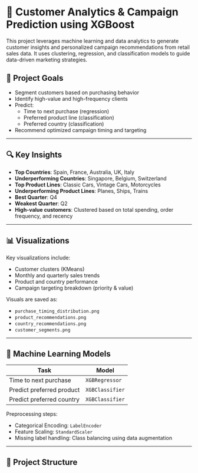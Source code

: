 # 🧠 Customer Analytics & Campaign Prediction using XGBoost

This project leverages machine learning and data analytics to generate customer insights and personalized campaign recommendations from retail sales data. It uses clustering, regression, and classification models to guide data-driven marketing strategies.

## 📌 Project Goals

- Segment customers based on purchasing behavior
- Identify high-value and high-frequency clients
- Predict:
  - Time to next purchase (regression)
  - Preferred product line (classification)
  - Preferred country (classification)
- Recommend optimized campaign timing and targeting

---

## 🔍 Key Insights

- **Top Countries**: Spain, France, Australia, UK, Italy
- **Underperforming Countries**: Singapore, Belgium, Switzerland
- **Top Product Lines**: Classic Cars, Vintage Cars, Motorcycles
- **Underperforming Product Lines**: Planes, Ships, Trains
- **Best Quarter**: Q4
- **Weakest Quarter**: Q2
- **High-value customers**: Clustered based on total spending, order frequency, and recency

---

## 📊 Visualizations

Key visualizations include:
- Customer clusters (KMeans)
- Monthly and quarterly sales trends
- Product and country performance
- Campaign targeting breakdown (priority & value)
  
Visuals are saved as:
- `purchase_timing_distribution.png`
- `product_recommendations.png`
- `country_recommendations.png`
- `customer_segments.png`

---

## 🚀 Machine Learning Models

| Task                         | Model           |
|------------------------------|-----------------|
| Time to next purchase        | `XGBRegressor`  |
| Predict preferred product    | `XGBClassifier` |
| Predict preferred country    | `XGBClassifier` |

Preprocessing steps:
- Categorical Encoding: `LabelEncoder`
- Feature Scaling: `StandardScaler`
- Missing label handling: Class balancing using data augmentation

---

## 📁 Project Structure

